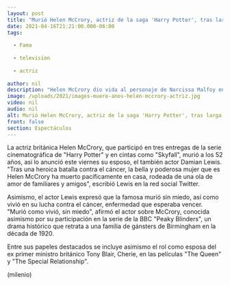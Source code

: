 ```yaml
---
layout: post
title: "Murió Helen McCrory, actriz de la saga 'Harry Potter', tras larga batalla contra el cáncer"
date: 2021-04-16T21:21:00.000-06:00
tags:
  
  - Fama
  
  - television
  
  - actriz
  
author: nil
description: "Helen McCrory dio vida al personaje de Narcissa Malfoy en las tres últimas entregas de la saga que adaptó al cine las novelas de J.K.Rowling. Te contamos lo que sabemos. "
image: /uploads/2021/images-muere-anos-helen-mccrory-actriz.jpg
video: nil
audio: nil
alt: Murió Helen McCrory, actriz de la saga 'Harry Potter', tras larga batalla contra el cáncer
front: false
section: Espectáculos
---
```


La actriz británica Helen McCrory, que participó en tres entregas de la serie cinematográfica de "Harry Potter" y en cintas como "Skyfall", murió a los 52 años, así lo anunció este viernes su esposo, el también actor Damian Lewis. "Tras una heroica batalla contra el cáncer, la bella y poderosa mujer que es Helen McCrory ha muerto pacíficamente en casa, rodeada de una ola de amor de familiares y amigos", escribió Lewis en la red social Twitter. 

Asimismo, el actor Lewis expresó que la famosa murió sin miedo, así como vivió en su lucha contra el cáncer, enfermedad que esperaba vencer.  "Murió como vivió, sin miedo", afirmó el actor sobre McCrory, conocida asimismo por su participación en la serie de la BBC "Peaky Blinders", un drama histórico que retrata a una familia de gánsters de Birmingham en la década de 1920. 

Entre sus papeles destacados se incluye asimismo el rol como esposa del ex primer ministro británico Tony Blair, Cherie, en las películas "The Queen" y "The Special Relationship". 

(milenio)